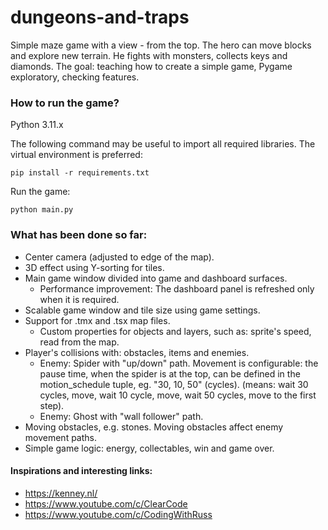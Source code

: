# dungeons-and-traps
Simple maze game with a view - from the top. The hero can move blocks and explore new terrain. He fights with monsters, collects keys and diamonds. 
The goal: teaching how to create a simple game, Pygame exploratory, checking features.

### How to run the game?
Python 3.11.x

The following command may be useful to import all required libraries. The virtual environment is preferred:

```pip install -r requirements.txt```

Run the game:

```python main.py```

### What has been done so far:
* Center camera (adjusted to edge of the map).
* 3D effect using Y-sorting for tiles.
* Main game window divided into game and dashboard surfaces.
  * Performance improvement: The dashboard panel is refreshed only when it is required.
* Scalable game window and tile size using game settings.
* Support for .tmx and .tsx map files.
  * Custom properties for objects and layers, such as: sprite's speed, read from the map.
* Player's collisions with: obstacles, items and enemies.
  * Enemy: Spider with "up/down" path. Movement is configurable: the pause time, when the spider is at the top, can be defined in the motion_schedule tuple, eg. "30, 10, 50" (cycles). (means: wait 30 cycles, move, wait 10 cycle, move, wait 50 cycles, move to the first step).
  * Enemy: Ghost with "wall follower" path.
* Moving obstacles, e.g. stones. Moving obstacles affect enemy movement paths.
* Simple game logic: energy, collectables, win and game over.

#### Inspirations and interesting links:
* https://kenney.nl/
* https://www.youtube.com/c/ClearCode
* https://www.youtube.com/c/CodingWithRuss